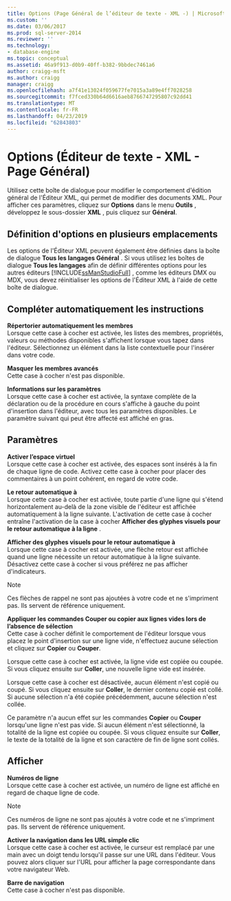 ```yaml
---
title: Options (Page Général de l’éditeur de texte - XML -) | Microsoft Docs
ms.custom: ''
ms.date: 03/06/2017
ms.prod: sql-server-2014
ms.reviewer: ''
ms.technology:
- database-engine
ms.topic: conceptual
ms.assetid: 46a9f913-d0b9-40ff-b382-9bbdec7461a6
author: craigg-msft
ms.author: craigg
manager: craigg
ms.openlocfilehash: a7f41e13024f059677fe7015a3a89e4ff7028258
ms.sourcegitcommit: f7fced330b64d6616aeb8766747295807c92dd41
ms.translationtype: MT
ms.contentlocale: fr-FR
ms.lasthandoff: 04/23/2019
ms.locfileid: "62843803"
---
```

# <a name="options-text-editor---xml---general-page"></a>Options (Éditeur de texte - XML - Page Général)
  Utilisez cette boîte de dialogue pour modifier le comportement d'édition général de l'Éditeur XML, qui permet de modifier des documents XML. Pour afficher ces paramètres, cliquez sur **Options** dans le menu **Outils** , développez le sous-dossier **XML** , puis cliquez sur **Général**.  
  
## <a name="setting-options-in-multiple-locations"></a>Définition d'options en plusieurs emplacements  
 Les options de l'Éditeur XML peuvent également être définies dans la boîte de dialogue **Tous les langages Général** . Si vous utilisez les boîtes de dialogue **Tous les langages** afin de définir différentes options pour les autres éditeurs [!INCLUDE[ssManStudioFull](../includes/ssmanstudiofull-md.md)] , comme les éditeurs DMX ou MDX, vous devez réinitialiser les options de l'Éditeur XML à l'aide de cette boîte de dialogue.  
  
## <a name="statement-completion"></a>Compléter automatiquement les instructions  
 **Répertorier automatiquement les membres**  
 Lorsque cette case à cocher est activée, les listes des membres, propriétés, valeurs ou méthodes disponibles s'affichent lorsque vous tapez dans l'éditeur. Sélectionnez un élément dans la liste contextuelle pour l'insérer dans votre code.  
  
 **Masquer les membres avancés**  
 Cette case à cocher n'est pas disponible.  
  
 **Informations sur les paramètres**  
 Lorsque cette case à cocher est activée, la syntaxe complète de la déclaration ou de la procédure en cours s'affiche à gauche du point d'insertion dans l'éditeur, avec tous les paramètres disponibles. Le paramètre suivant qui peut être affecté est affiché en gras.  
  
## <a name="settings"></a>Paramètres  
 **Activer l’espace virtuel**  
 Lorsque cette case à cocher est activée, des espaces sont insérés à la fin de chaque ligne de code. Activez cette case à cocher pour placer des commentaires à un point cohérent, en regard de votre code.  
  
 **Le retour automatique à**  
 Lorsque cette case à cocher est activée, toute partie d'une ligne qui s'étend horizontalement au-delà de la zone visible de l'éditeur est affichée automatiquement à la ligne suivante. L'activation de cette case à cocher entraîne l'activation de la case à cocher **Afficher des glyphes visuels pour le retour automatique à la ligne** .  
  
 **Afficher des glyphes visuels pour le retour automatique à**  
 Lorsque cette case à cocher est activée, une flèche retour est affichée quand une ligne nécessite un retour automatique à la ligne suivante. Désactivez cette case à cocher si vous préférez ne pas afficher d'indicateurs.  
  
> [!NOTE]  
>  Ces flèches de rappel ne sont pas ajoutées à votre code et ne s'impriment pas. Ils servent de référence uniquement.  
  
 **Appliquer les commandes Couper ou copier aux lignes vides lors de l’absence de sélection**  
 Cette case à cocher définit le comportement de l'éditeur lorsque vous placez le point d'insertion sur une ligne vide, n'effectuez aucune sélection et cliquez sur **Copier** ou **Couper**.  
  
 Lorsque cette case à cocher est activée, la ligne vide est copiée ou coupée. Si vous cliquez ensuite sur **Coller**, une nouvelle ligne vide est insérée.  
  
 Lorsque cette case à cocher est désactivée, aucun élément n'est copié ou coupé. Si vous cliquez ensuite sur **Coller**, le dernier contenu copié est collé. Si aucune sélection n'a été copiée précédemment, aucune sélection n'est collée.  
  
 Ce paramètre n'a aucun effet sur les commandes **Copier** ou **Couper** lorsqu'une ligne n'est pas vide. Si aucun élément n'est sélectionné, la totalité de la ligne est copiée ou coupée. Si vous cliquez ensuite sur **Coller**, le texte de la totalité de la ligne et son caractère de fin de ligne sont collés.  
  
## <a name="display"></a>Afficher  
 **Numéros de ligne**  
 Lorsque cette case à cocher est activée, un numéro de ligne est affiché en regard de chaque ligne de code.  
  
> [!NOTE]  
>  Ces numéros de ligne ne sont pas ajoutés à votre code et ne s'impriment pas. Ils servent de référence uniquement.  
  
 **Activer la navigation dans les URL simple clic**  
 Lorsque cette case à cocher est activée, le curseur est remplacé par une main avec un doigt tendu lorsqu'il passe sur une URL dans l'éditeur. Vous pouvez alors cliquer sur l'URL pour afficher la page correspondante dans votre navigateur Web.  
  
 **Barre de navigation**  
 Cette case à cocher n'est pas disponible.  
  
  
